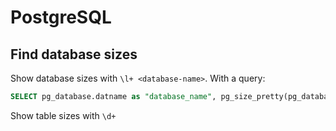 # PostgreSQL

## Find database sizes

Show database sizes with `\l+ <database-name>`.  With a query:

```sql
SELECT pg_database.datname as "database_name", pg_size_pretty(pg_database_size(pg_database.datname)) AS size_in_mb FROM pg_database ORDER by size_in_mb DESC;
```

Show table sizes with `\d+`
